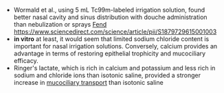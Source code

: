 - Wormald et al., using 5 mL Tc99m-labeled irrigation solution, found better nasal cavity and sinus distribution with douche administration than nebulization or sprays [Fend](<Fend.md>) https://www.sciencedirect.com/science/article/pii/S1879729615001003
- __in vitro__ at least, it would seem that limited sodium chloride content is important for nasal irrigation solutions. Conversely, calcium provides an advantage in terms of restoring epithelial trophicity and mucociliary efficacy.
- Ringer's lactate, which is rich in calcium and potassium and less rich in sodium and chloride ions than isotonic saline, provided a stronger increase in [mucociliary transport](https://www.sciencedirect.com/topics/medicine-and-dentistry/mucociliary-transport) than isotonic saline
